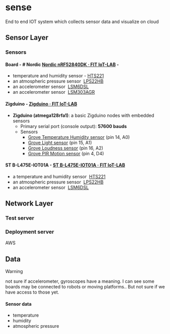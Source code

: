 # sense
End to end IOT system which collects sensor data and visualize on cloud

## Sensor Layer

### Sensors
#### Board - # Nordic [Nordic nRF52840DK · FIT IoT-LAB](https://www.iot-lab.info/docs/boards/nordic-nrf52840dk/) -
- temperature and humidity sensor - [HTS221](https://www.st.com/resource/en/datasheet/hts221.pdf)
- an atmospheric pressure sensor  [LPS22HB](https://www.st.com/resource/en/datasheet/dm00140895.pdf)
- an accelerometer sensor  [LSM6DSL](https://www.st.com/resource/en/datasheet/lsm6dsl.pdf)
- an accelerometer sensor  [LSM303AGR](https://www.st.com/resource/en/datasheet/lsm303agr.pdf)

#### Zigduino - [Zigduino · FIT IoT-LAB](https://www.iot-lab.info/docs/boards/zigduino/)
- **Zigduino (atmega128rfa1)**: a basic Zigduino nodes with embedded sensors
    - Primary serial port (console output): **57600 bauds**
    - Sensors
        - [Grove Temperature Humidity sensor](https://wiki.seeedstudio.com/Grove-Temperature_and_Humidity_Sensor_Pro/) (pin 14, A0)
        - [Grove Light sensor](https://wiki.seeedstudio.com/Sensor_light/) (pin 15, A1)
        - [Grove Loudness sensor](https://wiki.seeedstudio.com/Grove-Loudness_Sensor/) (pin 16, A2)
        - [Grove PIR Motion sensor](https://wiki.seeedstudio.com/Grove-PIR_Motion_Sensor/) (pin 4, D4)

#### ST B-L475E-IOT01A - [ST B-L475E-IOT01A · FIT IoT-LAB](https://www.iot-lab.info/docs/boards/st-b-l475e-iot01a/)

- a temperature and humidity sensor  [HTS221](https://www.st.com/resource/en/datasheet/hts221.pdf)
- an atmospheric pressure sensor  [LPS22HB](https://www.st.com/resource/en/datasheet/dm00140895.pdf)
- an accelerometer sensor  [LSM6DSL](https://www.st.com/resource/en/datasheet/lsm6dsl.pdf)


## Network Layer

### Test server

### Deployment server

AWS

## Data 

>[!WARNING]
>not sure if accelerometer, gyroscopes have a meaning. 
>I can see some boards may be connected to robots or moving platforms.. But not sure if we have access to those yet.

#### Sensor data
- temperature
- humidity
- atmospheric pressure